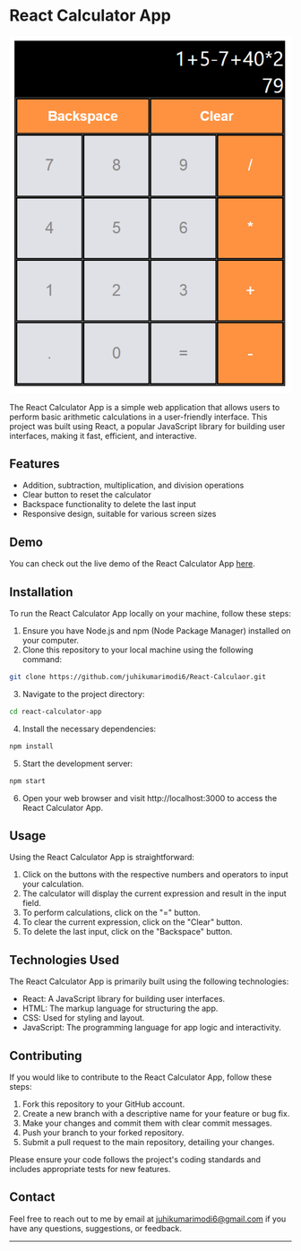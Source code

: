 # React Calculator App

![React Calculator App](Calculator-screenshot.PNG)

The React Calculator App is a simple web application that allows users to perform basic arithmetic calculations in a user-friendly interface. This project was built using React, a popular JavaScript library for building user interfaces, making it fast, efficient, and interactive.

## Features

- Addition, subtraction, multiplication, and division operations
- Clear button to reset the calculator
- Backspace functionality to delete the last input
- Responsive design, suitable for various screen sizes

## Demo 

You can check out the live demo of the React Calculator App [here](weather-app-video.webm).

## Installation

To run the React Calculator App locally on your machine, follow these steps:

1. Ensure you have Node.js and npm (Node Package Manager) installed on your computer.
2. Clone this repository to your local machine using the following command:

```bash
git clone https://github.com/juhikumarimodi6/React-Calculaor.git
```

3. Navigate to the project directory:

```bash
cd react-calculator-app
```

4. Install the necessary dependencies:

```bash
npm install
```

5. Start the development server:

```bash
npm start
```

6. Open your web browser and visit http://localhost:3000 to access the React Calculator App.

## Usage

Using the React Calculator App is straightforward:

1. Click on the buttons with the respective numbers and operators to input your calculation.
2. The calculator will display the current expression and result in the input field.
3. To perform calculations, click on the "=" button.
4. To clear the current expression, click on the "Clear" button.
5. To delete the last input, click on the "Backspace" button.

## Technologies Used

The React Calculator App is primarily built using the following technologies:

- React: A JavaScript library for building user interfaces.
- HTML: The markup language for structuring the app.
- CSS: Used for styling and layout.
- JavaScript: The programming language for app logic and interactivity.

## Contributing

If you would like to contribute to the React Calculator App, follow these steps:

1. Fork this repository to your GitHub account.
2. Create a new branch with a descriptive name for your feature or bug fix.
3. Make your changes and commit them with clear commit messages.
4. Push your branch to your forked repository.
5. Submit a pull request to the main repository, detailing your changes.

Please ensure your code follows the project's coding standards and includes appropriate tests for new features.

## Contact

Feel free to reach out to me by email at juhikumarimodi6@gmail.com if you have any questions, suggestions, or feedback.

---



